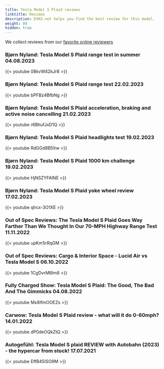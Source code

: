 ```yaml
---
title: Tesla Model S Plaid reviews
linktitle: Reviews
description: EVKX.net helps you find the best review for this model. 
weight: 80
hidden: true
---
```

<object type="image/svg+xml" data="../modelnavigation.svg"></object>
We collect reviews from our [favorite online reviewers](/guides/evreviewers/)

### Bjørn Nyland: Tesla Model S Plaid range test in summer 04.08.2023

{{< youtube 08kvW42kJr8 >}}

### Bjørn Nyland: Tesla Model S Plaid range test 22.02.2023

{{< youtube bPFBz4BfbNg >}}

### Bjørn Nyland: Tesla Model S Plaid acceleration, braking and active noise cancelling 21.02.2023

{{< youtube r6BhufJxD1Q >}}

### Bjørn Nyland: Tesla Model S Plaid headlights test 19.02.2023

{{< youtube RdGGd8B5Itw >}}

### Bjørn Nyland: Tesla Model S Plaid 1000 km challenge 19.02.2023

{{< youtube HjNSZYFAlNE >}}

### Bjørn Nyland: Tesla Model S Plaid yoke wheel review 17.02.2023

{{< youtube qIrcx-3O1XE >}}

### Out of Spec Reviews: The Tesla Model S Plaid Goes Way Farther Than We Thought In Our 70-MPH Highway Range Test 11.11.2022

{{< youtube upKm1irRqGM >}}

### Out of Spec Reviews: Cargo & Interior Space - Lucid Air vs Tesla Model S 06.10.2022

{{< youtube 1CgDvrM8lm8 >}}

### Fully Charged Show: Tesla Model S Plaid: The Good, The Bad And The Gimmicks 04.08.2022

{{< youtube Mx8IfmOOEZs >}}

### Carwow: Tesla Model S Plaid review - what will it do 0-60mph? 14.01.2022

{{< youtube dP0deOQkZtQ >}}

### Autogefühl: Tesla Model S plaid REVIEW with Autobahn (2023) - the hypercar from stock! 17.07.2021

{{< youtube EffB45ISO9M >}}


